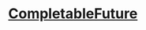 # [CompletableFuture](../005.OpenJDK/002.OpenJDK8u312-GA/OpenJDK8U312-GA/jdk/src/share/classes/java/util/concurrent/CompletableFuture.java)
